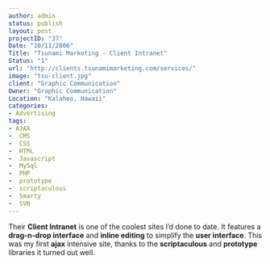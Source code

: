 ```yaml
--- 
author: admin
status: publish
layout: post
projectID: "37"
Date: "10/11/2006"
Title: "Tsunami Marketing - Client Intranet"
Status: "1"
url: "http://clients.tsunamimarketing.com/services/"
image: "tsu-client.jpg"
client: "Graphic Communication"
Owner: "Graphic Communication"
Location: "Kalaheo, Hawaii"
categories:
- Advertising
tags:
- AJAX
-  CMS
-  CSS
-  HTML
-  Javascript
-  MySql
-  PHP
-  prototype
-  scriptaculous
-  Smarty
-  SVN
--- 
```

Their **Client Intranet** is one of the coolest sites I’d done to date. It features a **drag-n-drop interface** and **inline editing** to simplify the **user interface**. This was my first **ajax** intensive site, thanks to the **scriptaculous** and **prototype** libraries it turned out well.
